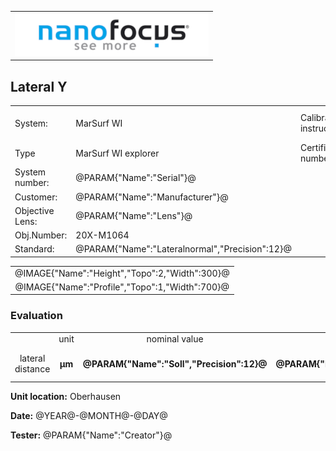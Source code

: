 <!--   EvalAlgoName=Lateralnormal -->


||
|-:|
|![](logo.png)|
## Lateral Y

 


|||||
|-|-|-|-|
|System: |MarSurf WI |Calibration instruction:| VDI/VDE 2655 Part 1.2|
|Type| MarSurf WI explorer| Certificate number: |600410-44854376|
|System number:| @PARAM{"Name":"Serial"}@|||
|Customer:| @PARAM{"Name":"Manufacturer"}@|||
|Objective Lens: |@PARAM{"Name":"Lens"}@|||
|Obj.Number:| 20X-M1064|||
|Standard: |@PARAM{"Name":"Lateralnormal","Precision":12}@|||

 
||
|:-:|
|@IMAGE{"Name":"Height","Topo":2,"Width":300}@|
|@IMAGE{"Name":"Profile","Topo":1,"Width":700}@|

 
 

### Evaluation

||||||||
|:-:|:-:|:-:|:-:|:-:|:-:|:-:|
| |unit|nominal value | tolerance +/- | actual value| result|
|  lateral distance| __µm__|  __@PARAM{"Name":"Soll","Precision":12}@__  |    __@PARAM{"Name":"delta_AbbMaßstab","Precision":12}@__ | __@PARAM{"Name":"Sum Gap Lateral Width","Precision":5}@__  | <span id="control"> Ok </span>|
 



__Unit location:__ Oberhausen

__Date:__ @YEAR@-@MONTH@-@DAY@ 

__Tester:__ @PARAM{"Name":"Creator"}@

 

<div id="sumresults">  </div>

<script>

var PARAM = @PJSON{"Set":0}@;
var SENSOR = @PJSON{"Set":2}@;
var STANDARD =@PJSON{"Set":1}@;
var META = @MJSON{"Set":0}@;


var lateralStructure = PARAM["Sum Gap Lateral Width"].value;

document.getElementById("result").innerHTML = lateralStructure.toFixed(4);

if(lateralStructure <     (STANDARD["Soll"].value + SENSOR["delta_AbbMaßstab"].value) && lateralStructure >     (STANDARD["Soll"].value - SENSOR["delta_AbbMaßstab"].value) )
{
	document.getElementById("control").innerHTML = "OK"  ;
}
else
{
	document.getElementById("control").innerHTML = "not OK"  ;
}


</script>

 